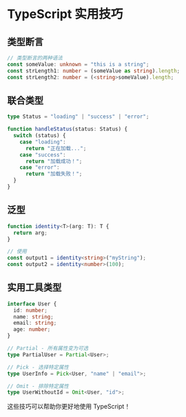 # TypeScript 实用技巧

## 类型断言

```typescript
// 类型断言的两种语法
const someValue: unknown = "this is a string";
const strLength1: number = (someValue as string).length;
const strLength2: number = (<string>someValue).length;
```

## 联合类型

```typescript
type Status = "loading" | "success" | "error";

function handleStatus(status: Status) {
  switch (status) {
    case "loading":
      return "正在加载...";
    case "success":
      return "加载成功！";
    case "error":
      return "加载失败！";
  }
}
```

## 泛型

```typescript
function identity<T>(arg: T): T {
  return arg;
}

// 使用
const output1 = identity<string>("myString");
const output2 = identity<number>(100);
```

## 实用工具类型

```typescript
interface User {
  id: number;
  name: string;
  email: string;
  age: number;
}

// Partial - 所有属性变为可选
type PartialUser = Partial<User>;

// Pick - 选择特定属性
type UserInfo = Pick<User, "name" | "email">;

// Omit - 排除特定属性
type UserWithoutId = Omit<User, "id">;
```

这些技巧可以帮助你更好地使用 TypeScript！
